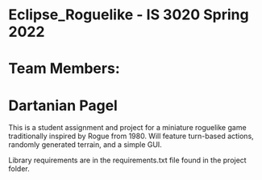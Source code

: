 # Eclipse_Roguelike - IS 3020 Spring 2022
# Team Members:
# Dartanian Pagel
 
This is a student assignment and project for a miniature roguelike game traditionally inspired by Rogue from 1980. Will feature turn-based actions, randomly generated terrain, and a simple GUI. 

Library requirements are in the requirements.txt file found in the project folder.
